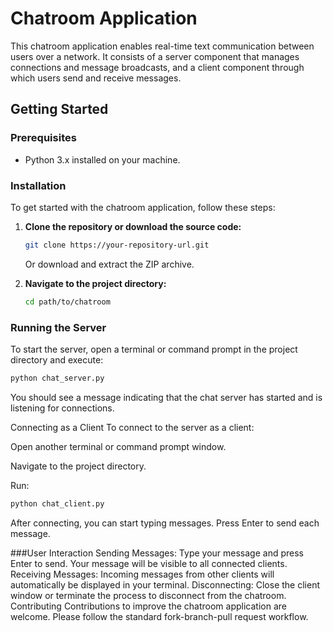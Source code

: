 # Chatroom Application

This chatroom application enables real-time text communication between users over a network. It consists of a server component that manages connections and message broadcasts, and a client component through which users send and receive messages.

## Getting Started

### Prerequisites

- Python 3.x installed on your machine.

### Installation

To get started with the chatroom application, follow these steps:

1. **Clone the repository or download the source code:**

    ```bash
    git clone https://your-repository-url.git
    ```

    Or download and extract the ZIP archive.

2. **Navigate to the project directory:**

    ```bash
    cd path/to/chatroom
    ```

### Running the Server

To start the server, open a terminal or command prompt in the project directory and execute:

```bash
python chat_server.py
```
You should see a message indicating that the chat server has started and is listening for connections.

Connecting as a Client
To connect to the server as a client:

Open another terminal or command prompt window.

Navigate to the project directory.

Run:

```bash
python chat_client.py
```
After connecting, you can start typing messages. Press Enter to send each message.

###User Interaction
Sending Messages: Type your message and press Enter to send. Your message will be visible to all connected clients.
Receiving Messages: Incoming messages from other clients will automatically be displayed in your terminal.
Disconnecting: Close the client window or terminate the process to disconnect from the chatroom.
Contributing
Contributions to improve the chatroom application are welcome. Please follow the standard fork-branch-pull request workflow.
